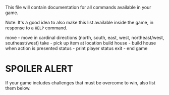 This file will contain documentation for all commands available in your game.

Note:  It's a good idea to also make this list available inside the game, in response to a `HELP` command.

move <direction> - move in cardinal directions (north, south, east, west, northeast/west, southeast/west)
take <item> - pick up item at location
build house - build house when action is presented
status - print player status
exit - end game

# SPOILER ALERT

If your game includes challenges that must be overcome to win, also list them below.